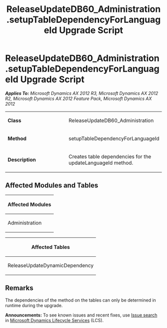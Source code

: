 ﻿---
title: ReleaseUpdateDB60_Administration.setupTableDependencyForLanguageId Upgrade Script
TOCTitle: ReleaseUpdateDB60_Administration.setupTableDependencyForLanguageId Upgrade Script
ms:assetid: 2805092f-545c-0dde-b858-d3b526e2f083
ms:mtpsurl: https://msdn.microsoft.com/en-us/library/JJ735868(v=AX.60)
ms:contentKeyID: 49707286
ms.date: 05/18/2015
mtps_version: v=AX.60
---

# ReleaseUpdateDB60\_Administration.setupTableDependencyForLanguageId Upgrade Script 


_**Applies To:** Microsoft Dynamics AX 2012 R3, Microsoft Dynamics AX 2012 R2, Microsoft Dynamics AX 2012 Feature Pack, Microsoft Dynamics AX 2012_

<table>
<colgroup>
<col style="width: 50%" />
<col style="width: 50%" />
</colgroup>
<tbody>
<tr class="odd">
<td><p><strong>Class</strong></p></td>
<td><p>ReleaseUpdateDB60_Administration</p></td>
</tr>
<tr class="even">
<td><p><strong>Method</strong></p></td>
<td><p>setupTableDependencyForLanguageId</p></td>
</tr>
<tr class="odd">
<td><p><strong>Description</strong></p></td>
<td><p>Creates table dependencies for the updateLanguageId method.</p></td>
</tr>
</tbody>
</table>


## Affected Modules and Tables

<table>
<colgroup>
<col style="width: 100%" />
</colgroup>
<thead>
<tr class="header">
<th><p>Affected Modules</p></th>
</tr>
</thead>
<tbody>
<tr class="odd">
<td><p>Administration</p></td>
</tr>
</tbody>
</table>


<table>
<colgroup>
<col style="width: 100%" />
</colgroup>
<thead>
<tr class="header">
<th><p>Affected Tables</p></th>
</tr>
</thead>
<tbody>
<tr class="odd">
<td><p>ReleaseUpdateDynamicDependency</p></td>
</tr>
</tbody>
</table>


## Remarks

The dependencies of the method on the tables can only be determined in runtime during the upgrade.

  
**Announcements:** To see known issues and recent fixes, use [Issue search](http://go.microsoft.com/fwlink/?linkid=389258) in [Microsoft Dynamics Lifecycle Services](http://go.microsoft.com/fwlink/?linkid=306505) (LCS).

